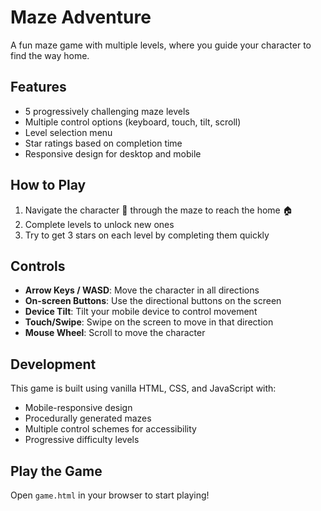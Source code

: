 # Maze Adventure

A fun maze game with multiple levels, where you guide your character to find the way home.

## Features

- 5 progressively challenging maze levels
- Multiple control options (keyboard, touch, tilt, scroll)
- Level selection menu
- Star ratings based on completion time 
- Responsive design for desktop and mobile

## How to Play

1. Navigate the character 🥺 through the maze to reach the home 🏠
2. Complete levels to unlock new ones
3. Try to get 3 stars on each level by completing them quickly

## Controls

- **Arrow Keys / WASD**: Move the character in all directions
- **On-screen Buttons**: Use the directional buttons on the screen
- **Device Tilt**: Tilt your mobile device to control movement
- **Touch/Swipe**: Swipe on the screen to move in that direction
- **Mouse Wheel**: Scroll to move the character

## Development

This game is built using vanilla HTML, CSS, and JavaScript with:
- Mobile-responsive design
- Procedurally generated mazes
- Multiple control schemes for accessibility
- Progressive difficulty levels

## Play the Game

Open `game.html` in your browser to start playing! 